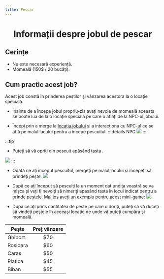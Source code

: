 ```yaml
---
title: Pescar
---
```


<script setup> 
    import KeyIcon from '../.vitepress/components/KeyIcon.vue'
</script>

# <center>Informații despre jobul de pescar</center>

## Cerințe

- Nu este necesară experiență.
- Momeală (150$ / 20 bucăți).

## Cum practic acest job?

Acest job constă în prinderea peștilor și vânzarea acestora la o locație specială.

- Înainte de a începe jobul propriu-zis aveți nevoie de momeală aceasta se poate lua de la o locație specială pe care o aflați de la NPC-ul jobului.

- Începi prin a merge la [locația jobului](locatii) și a interacționa cu NPC-ul ce se află pe malul lacului pentru a începe pescuitul.
:::details NPC
![](https://i.imgur.com/D5Cd4Je.png)
:::

:::tip 
- Puteți să vă opriți din pescuit apăsând tasta <KeyIcon keyType="x"/>.

![](https://i.imgur.com/5VNTEAy.png)
:::

- Odată ce ați început pescuitul, mergeți pe malul lacului și începeți să prindeți pește.
![](https://i.imgur.com/Q0ciWkB.gif)

- După ce ați început să pescuiți la un moment dat undița voastră se va mișca și veți fi nevoiți să nimeriți apasând tasta <KeyIcon keyType="space"/> în locul indicat pentru a prinde peștele. Mai jos aveți un exemplu pentru acest mini-game:
![](https://i.imgur.com/NKfwaF0.gif)

- După ce ați prins cantitatea de pește pe care o doriți, puteți să vă duceți să vindeți peștele în aceeași locație de unde vă puteți cumpăra și momeală.

| Pește                | Preț vânzare |
| -------------------  | :-----------:|
| Ghibort              |    $70       |
| Rosioara             |    $60       |
| Caras                |    $50       |
| Platica              |    $45       |
| Biban                |    $55       |
